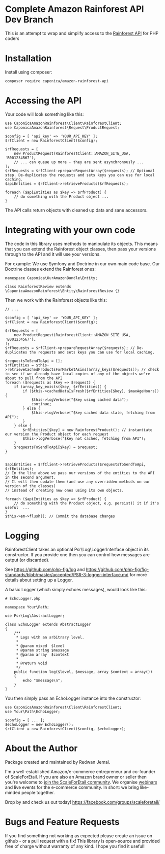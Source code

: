 Complete Amazon Rainforest API Dev Branch
==============================

This is an attempt to wrap and simplify access to the [Rainforest API](https://rainforestapi.com/) for PHP coders

Installation
============

Install using composer: 

    composer require caponica/amazon-rainforest-api


Accessing the API
=================

Your code will look something like this:

    use CaponicaAmazonRainforest\Client\RainforestClient;
    use CaponicaAmazonRainforest\Request\ProductRequest;

    $config = [ 'api_key' => 'YOUR_API_KEY' ];
    $rfClient = new RainforestClient($config);

    $rfRequests = [
        new ProductRequest(RainforestClient::AMAZON_SITE_USA, 'B001234567'),
        // ... can queue up more - they are sent asynchronously ...
    ];
    $rfRequests = $rfClient->prepareRequestArray($requests); // Optional step. De-duplicates the requests and sets keys you can use for local caching.
    $apiEntities = $rfClient->retrieveProducts($rfRequests);

    foreach ($apiEntities as $key => $rfProduct) {
        // do something with the Product object ...
    }

The API calls return objects with cleaned up data and sane accessors.

Integrating with your own code
==============================

The code in this library uses methods to manipulate its objects. This means that you can extend the Rainforest object classes, then pass your versions through to the API and it will use your versions.

For example: We use Symfony and Doctrine in our own main code base. Our Doctrine classes extend the Rainforest ones:

    namespace Caponica\OurAmazonBundle\Entity;
    
    class RainforestReview extends \CaponicaAmazonRainforest\Entity\RainforestReview {}

Then we work with the Rainforest objects like this:

    // ...
    
    $config = [ 'api_key' => 'YOUR_API_KEY' ];
    $rfClient = new RainforestClient($config);

    $rfRequests = [
        new ProductRequest(RainforestClient::AMAZON_SITE_USA, 'B001234567'),
    ];
    $rfRequests = $rfClient->prepareRequestArray($requests); // De-duplicates the requests and sets keys you can use for local caching.

    $requestsToSendToApi = [];
    $rfEntities = $this->retrieveCachedProductsForMarketAsins(array_keys($requests)); // check to see if we already have local copies of any of the objects we're about to pull from the API
    foreach ($requests as $key => $request) {
        if (array_key_exists($key, $rfEntities)) {
            if ($this->cachedDataIsFresh($rfEntities[$key], $maxAgeHours)) {
                $this->logVerbose("$key using cached data");
                continue;
            } else {
                $this->logVerbose("$key cached data stale, fetching from API");
            }
        } else {
            $rfEntities[$key] = new RainforestProduct(); // instantiate our version the Product object for each request
            $this->logVerbose("$key not cached, fetching from API");
        }
        $requestsToSendToApi[$key] = $request;
    }


    $apiEntities = $rfClient->retrieveProducts($requestsToSendToApi, $rfEntities);
    // In the line above we pass our versions of the entities to the API in the second argument.
    // It will then update them (and use any overridden methods on our version of the classes) 
    // instead of creating new ones using its own objects. 

    foreach ($apiEntities as $key => $rfProduct) {
        // do something with the Product object, e.g. persist() it if it's useful  ...
    }
    $this->em->flush(); // Commit the database changes


Logging
=======

RainforestClient takes an optional Psr\Log\LoggerInterface object in its constructor. If you provide one then you can control how messages are output (or discarded).

See https://github.com/php-fig/log and https://github.com/php-fig/fig-standards/blob/master/accepted/PSR-3-logger-interface.md
for more details about setting up a Logger.

A basic Logger (which simply echoes messages), would look like this:

    # EchoLogger.php

    namespace Your\Path;
    
    use Psr\Log\AbstractLogger;
    
    class EchoLogger extends AbstractLogger
    {
        /**
         * Logs with an arbitrary level.
         *
         * @param mixed  $level
         * @param string $message
         * @param array  $context
         *
         * @return void
         */
        public function log($level, $message, array $context = array())
        {
            echo "$message\n";
        }
    }

You then simply pass an EchoLogger instance into the constructor:
    
    use CaponicaAmazonRainforest\Client\RainforestClient;
    use Your\Path\EchoLogger;

    $config = [ ... ];
    $echoLogger = new EchoLogger();
    $rfClient = new RainforestClient($config, $echoLogger);

About the Author
================

Package created and maintained by Redwan Jemal.

I'm a well-established Amazon/e-commerce entrepreneur and co-founder of ScaleForEtail. If you are also an Amazon brand owner or seller then you're welcome to [join the ScaleForEtail community](https://facebook.com/groups/scaleforetail/). We organise [webinars](https://app.livestorm.co/scaleforetail/) and live events for the e-commerce community. In short: we bring like-minded people together.

Drop by and check us out today! https://facebook.com/groups/scaleforetail/

Bugs and Feature Requests
=========================

If you find something not working as expected please create an issue on github - or a pull request with a fix! This library is open-source and provided free of charge without warranty of any kind. I hope you find it useful!
